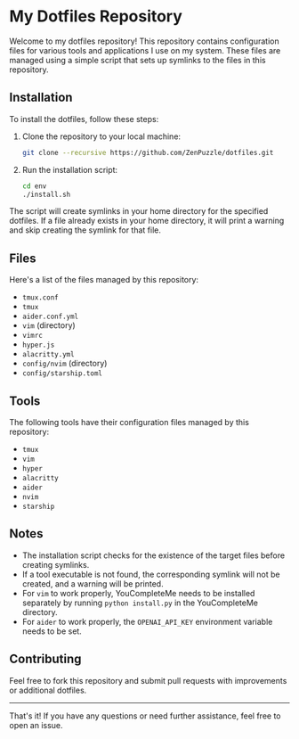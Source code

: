 # My Dotfiles Repository

Welcome to my dotfiles repository! This repository contains configuration files for various tools and applications I use on my system. These files are managed using a simple script that sets up symlinks to the files in this repository.

## Installation

To install the dotfiles, follow these steps:

1. Clone the repository to your local machine:
   ```sh
   git clone --recursive https://github.com/ZenPuzzle/dotfiles.git
   ```

2. Run the installation script:
   ```sh
   cd env
   ./install.sh
   ```

The script will create symlinks in your home directory for the specified dotfiles. If a file already exists in your home directory, it will print a warning and skip creating the symlink for that file.

## Files

Here's a list of the files managed by this repository:

- `tmux.conf`
- `tmux`
- `aider.conf.yml`
- `vim` (directory)
- `vimrc`
- `hyper.js`
- `alacritty.yml`
- `config/nvim` (directory)
- `config/starship.toml`

## Tools

The following tools have their configuration files managed by this repository:

- `tmux`
- `vim`
- `hyper`
- `alacritty`
- `aider`
- `nvim`
- `starship`

## Notes

- The installation script checks for the existence of the target files before creating symlinks.
- If a tool executable is not found, the corresponding symlink will not be created, and a warning will be printed.
- For `vim` to work properly, YouCompleteMe needs to be installed separately by running `python install.py` in the YouCompleteMe directory.
- For `aider` to work properly, the `OPENAI_API_KEY` environment variable needs to be set.

## Contributing

Feel free to fork this repository and submit pull requests with improvements or additional dotfiles.

---

That's it! If you have any questions or need further assistance, feel free to open an issue.
